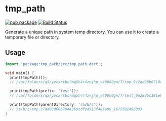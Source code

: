 # tmp_path

[![pub package](https://img.shields.io/pub/v/tmp_path.svg)](https://pub.dev/packages/tmp_path)
[![Build Status](https://github.com/flutter-cavalry/tmp_path/workflows/Build/badge.svg)](https://github.com/flutter-cavalry/tmp_path/actions)

Generate a unique path in system temp directory. You can use it to create a temporary file or directory.

## Usage

```dart
import 'package:tmp_path/src/tmp_path.dart';

void main() {
  print(tmpPath());
  // /var/folders/q5/yvcxrtbn7mq5h4r4zvjhp_v40000gn/T/tmp_9c2dd26b67184afcb6d25bad068726c5

  print(tmpPath(prefix: 'test'));
  // /var/folders/q5/yvcxrtbn7mq5h4r4zvjhp_v40000gn/T/test_9a2895c181e94602912abe32b7eafed1

  print(tmpPath(parentDirectory: '/a/b/c'));
  // /a/b/c/tmp_c7ad03d6667044369cdf9d313f48ae98_1675502458003
}
```
